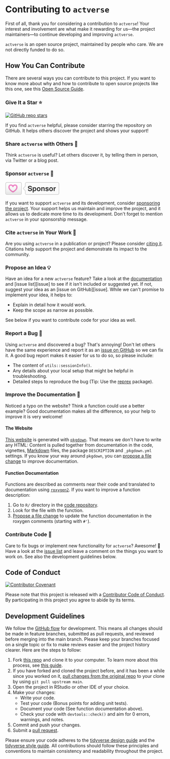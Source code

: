 # Contributing to `actverse`

<!-- This CONTRIBUTING.md was adapted from https://gist.github.com/peterdesmet/e90a1b0dc17af6c12daf6e8b2f044e7c -->

First of all, thank you for considering a contribution to `actverse`! Your interest and involvement are what make it rewarding for us—the project maintainers—to continue developing and improving `actverse`.

`actverse` is an open source project, maintained by people who care. We are not directly funded to do so.

[repo]: https://github.com/danielvartan/actverse
[issues]: https://github.com/danielvartan/actverse/issues
[new_issue]: https://github.com/danielvartan/actverse/issues/new
[website]: https://danielvartan.github.io/actverse
[citation]: https://danielvartan.github.io/actverse/authors.html

## How You Can Contribute

There are several ways you can contribute to this project. If you want to know more about why and how to contribute to open source projects like this one, see this [Open Source Guide](https://opensource.guide/how-to-contribute/).

### Give It a Star ⭐

[![GitHub repo stars](https://img.shields.io/github/stars/danielvartan/actverse)](https://github.com/danielvartan/actverse/)

If you find `actverse` helpful, please consider starring the repository on GitHub. It helps others discover the project and shows your support!

### Share `actverse` with Others 📣

Think `actverse` is useful? Let others discover it, by telling them in person, via Twitter or a blog post.

### Sponsor `actverse` 💖

[![GitHub Sponsor](man/figures/sponsor-badge.svg)](https://github.com/sponsors/danielvartan)

If you want to support `actverse` and its development, consider [sponsoring the project](https://github.com/sponsors/danielvartan). Your support helps us maintain and improve the project, and it allows us to dedicate more time to its development. Don't forget to mention `actverse` in your sponsorship message.

### Cite `actverse` in Your Work 📝

Are you using `actverse` in a publication or project? Please consider [citing it][citation]. Citations help support the project and demonstrate its impact to the community.

### Propose an Idea 💡

Have an idea for a new `actverse` feature? Take a look at the [documentation][website] and [issue list][issue] to see if it isn't included or suggested yet. If not, suggest your idea as an [issue on GitHub][issue]. While we can't promise to implement your idea, it helps to:

- Explain in detail how it would work.
- Keep the scope as narrow as possible.

See below if you want to contribute code for your idea as well.

### Report a Bug 🐛

Using `actverse` and discovered a bug? That's annoying! Don't let others have the same experience and report it as an [issue on GitHub][new_issue] so we can fix it. A good bug report makes it easier for us to do so, so please include:

* The content of `utils::sessionInfo()`.
* Any details about your local setup that might be helpful in troubleshooting.
* Detailed steps to reproduce the bug (Tip: Use the [reprex](https://reprex.tidyverse.org/) package).

### Improve the Documentation 📖

Noticed a typo on the website? Think a function could use a better example? Good documentation makes all the difference, so your help to improve it is very welcome!

#### The Website

[This website][website] is generated with [`pkgdown`](http://pkgdown.r-lib.org/). That means we don't have to write any HTML: Content is pulled together from documentation in the code, vignettes, [Markdown](https://guides.github.com/features/mastering-markdown/) files, the package `DESCRIPTION` and `_pkgdown.yml` settings. If you know your way around `pkgdown`, you can [propose a file change](https://help.github.com/articles/editing-files-in-another-user-s-repository/) to improve documentation.

#### Function Documentation

Functions are described as comments near their code and translated to documentation using [`roxygen2`](https://klutometis.github.io/roxygen/). If you want to improve a function description:

1. Go to `R/` directory in the [code repository][repo].
2. Look for the file with the function.
3. [Propose a file change](https://help.github.com/articles/editing-files-in-another-user-s-repository/) to update the function documentation in the roxygen comments (starting with `#'`).

### Contribute Code 📝

Care to fix bugs or implement new functionality for `actverse`? Awesome! 👏 Have a look at the [issue list][issues] and leave a comment on the things you want to work on. See also the development guidelines below.

## Code of Conduct

[![Contributor Covenant](https://img.shields.io/badge/Contributor%20Covenant-2.1-4baaaa.svg)](https://www.contributor-covenant.org/version/2/1/code_of_conduct/)

Please note that this project is released with a [Contributor Code of Conduct](CODE_OF_CONDUCT.md). By participating in this project you agree to abide by its terms.

## Development Guidelines

We follow the [GitHub flow](https://guides.github.com/introduction/flow/) for development. This means all changes should be made in feature branches, submitted as pull requests, and reviewed before merging into the main branch. Please keep your branches focused on a single topic or fix to make reviews easier and the project history clearer. Here are the steps to follow:

1. Fork [this repo][repo] and clone it to your computer. To learn more about this process, see [this guide](https://guides.github.com/activities/forking/).
2. If you have forked and cloned the project before, and it has been a while since you worked on it, [pull changes from the original repo](https://help.github.com/articles/merging-an-upstream-repository-into-your-fork/) to your clone by using `git pull upstream main`.
3. Open the project in RStudio or other IDE of your choice.
4. Make your changes:
    - Write your code.
    - Test your code (Bonus points for adding unit tests).
    - Document your code (See function documentation above).
    - Check your code with `devtools::check()` and aim for 0 errors, warnings, and notes.
5. Commit and push your changes.
6. Submit a [pull request](https://guides.github.com/activities/forking/#making-a-pull-request).

Please ensure your code adheres to the [tidyverse design guide](https://principles.tidyverse.org/) and the [tidyverse style guide](https://style.tidyverse.org/). All contributions should follow these principles and conventions to maintain consistency and readability throughout the project.
